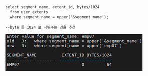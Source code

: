 ```
select segment_name, extent_id, bytes/1024
  from user_extents
  where segment_name = upper('&segment_name');

--byte 를 1024 로 나눠주는 것을 추천
```
<img src="https://github.com/corvina1208/Scripts/blob/main/extent.png">
